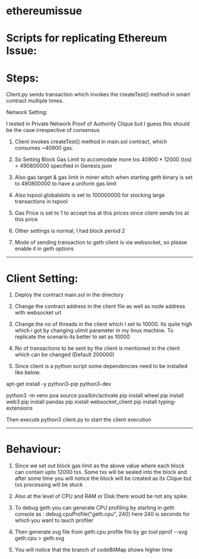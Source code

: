 # ethereumissue
Scripts for replicating Ethereum Issue:
=======================================
Steps:
========

Client.py sends transaction which invokes the createTest() method in smart contract multiple times.

Network Setting:

I tested in Private Network Proof of Authority Clique but I guess this should be the case irrespective of consensus

1) Client invokes createTest() method in main.sol contract, which consumes ~40900 gas.

2) So Setting Block Gas Limit to accomodate more txs 40900 * 12000 (txs) = 490800000  specified in Genesis.json

3) Also gas target & gas limit in miner witch when starting geth binary is set to 490800000 to have a uniform gas limit

4) Also txpool.globalslots is set to 100000000 for stocking large transactions in txpool

5) Gas Price is set to 1 to accept txs at this prices since client sends txs at this price

6) Other settings is normal, I had block period 2

7) Mode of sending transaction to geth client is via websocket, so please enable it in geth options

-------------------------------------------------------------------------------------------------------------------

Client Setting:
==============

1) Deploy the contract main.sol in the directory

2) Change the contract address in the client file as well as node address with websocket url

3) Change the no of threads in the client which I set to 10000. Its quite high which i got by changing ulimit parameter in my linux machine. To replicate the scenario its better to set as 10000

4) No of transactions to be sent by the client is mentioned in the client which can be changed (Default 200000)

5) Since client is a python script some dependencies need to be installed like below.

apt-get install -y python3-pip python3-dev

python3 -m venv poa
source poa/bin/activate
pip install wheel
pip install web3
pip install pandas
pip install websocket_client
pip install typing-extensions

Then execute python3 client.py to start the client execution

---------------------------------------------------------------------------------------------------------------------

Behaviour:
===========

1) Since we set out block gas limit as the above value where each block can contain upto 12000 txs.
   Some txs will be sealed into the block and after some time you will notice the block will be created as its Clique but txs processing will be stuck

2) Also at the level of CPU and RAM or Disk there would be not any spike.

3) To debug geth you can generate CPU profiling by starting in geth console as : debug.cpuProfile("geth.cpu", 240) here 240 is seconds for which you want to lauch profiler

4) Then generate svg file from geth.cpu profile file by go tool pprof --svg geth.cpu > geth.svg 

5) You will notice that the branch of codeBitMap shows higher time
